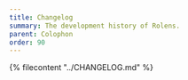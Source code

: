 ```yaml
---
title: Changelog
summary: The development history of Rolens.
parent: Colophon
order: 90
---
```


{% filecontent "../CHANGELOG.md" %}
